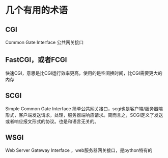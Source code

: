 # 几个有用的术语
## CGI
Common Gate Interface 公共网关接口
## FastCGI，或者FCGI
快速CGI，意思是比CGI运行效率更高，使用的是空间换时间，比CGI需要更大的内存
## SCGI
Simple Common Gate Interface 简单公共网关接口，scgi也是客户端/服务器端形式，客户端发送请求，处理，服务器端响应请求。简而言之，SCGI定义了发送或者响应报文形式的协议。也是和语言无关的。
## WSGI
Web Server Gateway Interface ，web服务器网关接口，是python特有的

